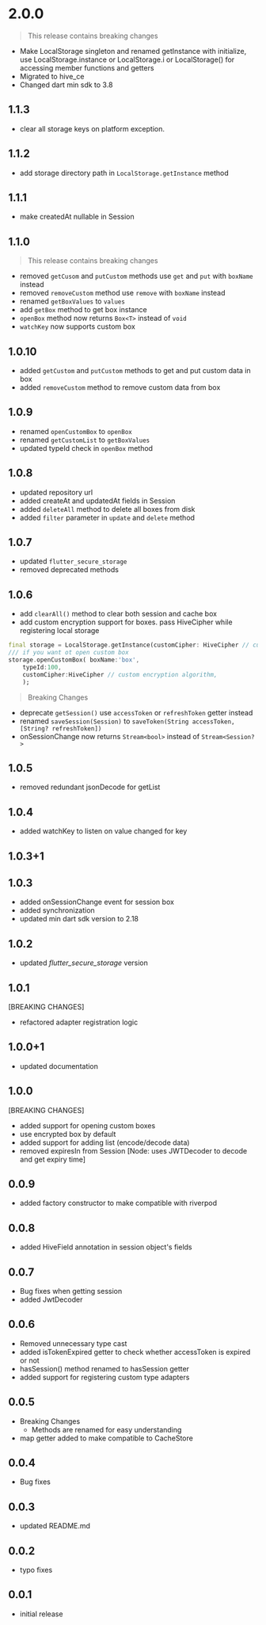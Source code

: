 # 2.0.0
> This release contains breaking changes
- Make LocalStorage singleton and renamed getInstance with initialize, use LocalStorage.instance or LocalStorage.i or LocalStorage() for accessing member functions and getters
- Migrated to hive_ce
- Changed dart min sdk to 3.8

## 1.1.3

- clear all storage keys on platform exception.

## 1.1.2

- add storage directory path in `LocalStorage.getInstance` method

## 1.1.1

- make createdAt nullable in Session

## 1.1.0

> This release contains breaking changes

- removed `getCusom` and `putCustom` methods use `get` and `put` with `boxName` instead
- removed `removeCustom` method use `remove` with `boxName` instead
- renamed `getBoxValues` to `values`
- add `getBox` method to get box instance
- `openBox` method now returns `Box<T>` instead of `void`
- `watchKey` now supports custom box

## 1.0.10

- added `getCustom` and `putCustom` methods to get and put custom data in box
- added `removeCustom` method to remove custom data from box

## 1.0.9

- renamed `openCustomBox` to `openBox`
- renamed `getCustomList` to `getBoxValues`
- updated typeId check in `openBox` method

## 1.0.8

- updated repository url
- added createAt and updatedAt fields in Session
- added `deleteAll` method to delete all boxes from disk
- added `filter` parameter in `update` and `delete` method

## 1.0.7

- updated `flutter_secure_storage`
- removed deprecated methods

## 1.0.6

- add `clearAll()` method to clear both session and cache box
- add custom encryption support for boxes. pass HiveCipher while registering local storage

```dart
final storage = LocalStorage.getInstance(customCipher: HiveCipher // custom encryption algorithm,)
/// if you want ot open custom box
storage.openCustomBox( boxName:'box',
    typeId:100,
    customCipher:HiveCipher // custom encryption algorithm,
    );
```

> Breaking Changes

- deprecate `getSession()` use `accessToken` or `refreshToken` getter instead
- renamed `saveSession(Session)` to `saveToken(String accessToken,[String? refreshToken])`
- onSessionChange now returns `Stream<bool>` instead of `Stream<Session?>`

## 1.0.5

- removed redundant jsonDecode for getList

## 1.0.4

- added watchKey to listen on value changed for key

## 1.0.3+1

## 1.0.3

- added onSessionChange event for session box
- added synchronization
- updated min dart sdk version to 2.18

## 1.0.2

- updated _flutter_secure_storage_ version

## 1.0.1

[BREAKING CHANGES]

- refactored adapter registration logic

## 1.0.0+1

- updated documentation

## 1.0.0

[BREAKING CHANGES]

- added support for opening custom boxes
- use encrypted box by default
- added support for adding list (encode/decode data)
- removed expiresIn from Session [Node: uses JWTDecoder to decode and get expiry time]

## 0.0.9

- added factory constructor to make compatible with riverpod

## 0.0.8

- added HiveField annotation in session object's fields

## 0.0.7

- Bug fixes when getting session
- added JwtDecoder

## 0.0.6

- Removed unnecessary type cast
- added isTokenExpired getter to check whether accessToken is expired or not
- hasSession() method renamed to hasSession getter
- added support for registering custom type adapters

## 0.0.5

- Breaking Changes
  - Methods are renamed for easy understanding
- map getter added to make compatible to CacheStore

## 0.0.4

- Bug fixes

## 0.0.3

- updated README.md

## 0.0.2

- typo fixes

## 0.0.1

- initial release

